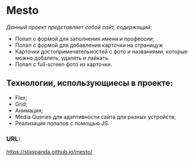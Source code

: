 # __Mesto__

*Данный проект представляет собой сайт, содержащий:*
* Попап с формой для заполнения имени и профессии;
* Попап с формой для добавления карточки на страницуж
* Карточки достопримечательностей с фото и названиями, которые можно добалять, удалять и лайкать.
* Попап с full-screen фото из карточки.

## __Технологии, использующиесы в проекте:__
* Flex;
* Grid;
* Анимация;
* Media Queries для адаптивности сайта для разныx устройств;
* Реализация попапов с помощью JS.

### __URL:__
https://staspanda.github.io/mesto/
